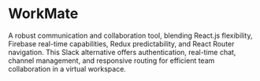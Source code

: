 # WorkMate
A robust communication and collaboration tool, blending React.js flexibility, Firebase real-time capabilities, Redux predictability, and React Router navigation. This Slack alternative offers authentication, real-time chat, channel management, and responsive routing for efficient team collaboration in a virtual workspace.
